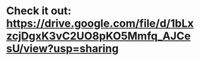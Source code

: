 # Check it out: https://drive.google.com/file/d/1bLxzcjDgxK3vC2UO8pKO5Mmfq_AJCesU/view?usp=sharing
 
